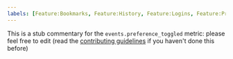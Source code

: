 ```yaml
---
labels: [Feature:Bookmarks, Feature:History, Feature:Logins, Feature:PrivateBrowsing, Feature:Search]
---
```


This is a stub commentary for the `events.preference_toggled` metric: please feel free to edit (read the
[contributing guidelines](https://github.com/mozilla/glean-annotations/blob/main/CONTRIBUTING.md)
if you haven't done this before)
